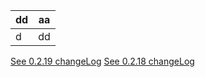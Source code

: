 | dd | aa |
|---|----|
| d | dd |

[See 0.2.19 changeLog](./0.2.19.md)
[See 0.2.18 changeLog](./0.2.18.md)